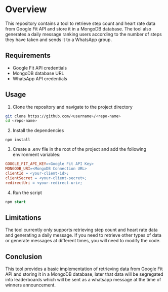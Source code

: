 # Overview
This repository contains a tool to retrieve step count and heart rate data from Google Fit API and store it in a MongoDB database. The tool also generates a daily message ranking users according to the number of steps they have taken and sends it to a WhatsApp group.

## Requirements
- Google Fit API credentials
- MongoDB database URL
- WhatsApp API credentials

## Usage
1. Clone the repository and navigate to the project directory
```bash
git clone https://github.com/<username>/<repo-name>
cd <repo-name>
```
2. Install the dependencies
```
npm install
```
3. Create a .env file in the root of the project and add the following environment variables:
```makefile
GOOGLE_FIT_API_KEY=<Google Fit API Key>
MONGODB_URI=<MongoDB Connection URL>
clientId = <your-client-id>;
clientSecret = <your-client-secret>;
redirectUri = <your-redirect-uri>;
```
4. Run the script
```sql
npm start
```

## Limitations
The tool currently only supports retrieving step count and heart rate data and generating a daily message. If you need to retrieve other types of data or generate messages at different times, you will need to modify the code.

## Conclusion
This tool provides a basic implementation of retrieving data from Google Fit API and storing it in a MongoDB database, later that data will be segregated into leaderboards which will be sent as a whatsapp message at the time of winners announcement.
